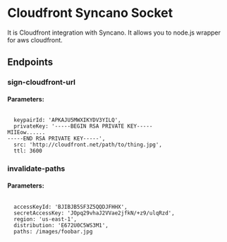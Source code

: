 # Cloudfront Syncano Socket

It is Cloudfront integration with Syncano. It allows you to node.js wrapper for aws cloudfront.

## Endpoints

### sign-cloudfront-url

#### Parameters:
```

  keypairId: 'APKAJU5MWXIKYDV3YILQ',
  privateKey: '-----BEGIN RSA PRIVATE KEY-----
MIIEow......
-----END RSA PRIVATE KEY-----',
  src: 'http://cloudfront.net/path/to/thing.jpg',
  ttl: 3600
```


### invalidate-paths

#### Parameters:
```

  accessKeyId: 'BJIBJB5SF3Z5QQDJFHHX',
  secretAccessKey: 'JOpq29vhaJ2VVae2jfkN/+z9/ulqRzd',
  region: 'us-east-1',
  distribution: 'E672U0C5WS3M1',
  paths: /images/foobar.jpg
```

